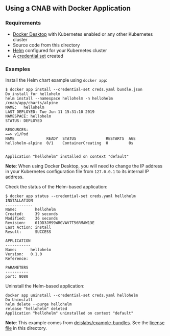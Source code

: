 ## Using a CNAB with Docker Application

### Requirements

* [Docker Desktop](https://www.docker.com/products/docker-desktop) with Kubernetes enabled or any other Kubernetes cluster
* Source code from this directory
* [Helm](https://helm.sh) configured for your Kubernetes cluster
* A [credential set](https://github.com/deislabs/cnab-spec/blob/master/802-credential-sets.md) created

### Examples

Install the Helm chart example using `docker app`:

```console
$ docker app install --credential-set creds.yaml bundle.json
Do install for hellohelm
helm install --namespace hellohelm -n hellohelm /cnab/app/charts/alpine
NAME:   hellohelm
LAST DEPLOYED: Tue Jun 11 15:31:10 2019
NAMESPACE: hellohelm
STATUS: DEPLOYED

RESOURCES:
==> v1/Pod
NAME              READY  STATUS             RESTARTS  AGE
hellohelm-alpine  0/1    ContainerCreating  0         0s


Application "hellohelm" installed on context "default"
```

**Note**: When using Docker Desktop, you will need to change the IP address in
your Kubernetes configuration file from `127.0.0.1` to its internal IP address.

Check the status of the Helm-based application:

```console
$ docker app status --credential-set creds.yaml hellohelm
INSTALLATION
------------
Name:        hellohelm
Created:     39 seconds
Modified:    36 seconds
Revision:    01DD3JM99WRGVAV7T56RMAW13E
Last Action: install
Result:      SUCCESS

APPLICATION
-----------
Name:      hellohelm
Version:   0.1.0
Reference:

PARAMETERS
----------
port: 8080
```

Uninstall the Helm-based application:

```console
docker app uninstall --credential-set creds.yaml hellohelm
Do Uninstall
helm delete --purge hellohelm
release "hellohelm" deleted
Application "hellohelm" uninstalled on context "default"
```

**Note**: This example comes from
[deislabs/example-bundles](https://github.com/deislabs/example-bundles/tree/d1d95e25a2092ac170d9accd749dffa8babb2e05/hellohelm). See the [license file](./LICENSE) in this directory.